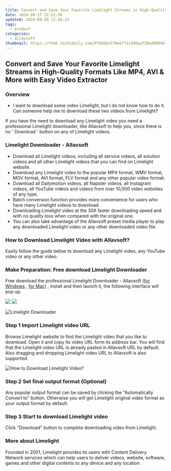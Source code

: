 ```yaml
---
title: Convert and Save Your Favorite Limelight Streams in High-Quality Formats Like MP4, AVI & More with Easy Video Extractor
date: 2024-09-17 22:22:58
updated: 2024-09-20 12:26:23
tags:
  - product
categories:
  - allavsoft
thumbnail: https://thmb.techidaily.com/97b0ddc570e6ff11d98aa739ad9094bf8b6916f3ca7d54eab5f1d4007ba674c0.JPG
---
```


## Convert and Save Your Favorite Limelight Streams in High-Quality Formats Like MP4, AVI & More with Easy Video Extractor

### Overview

* I want to download some video Limelight, but I do not know how to do it. Can someone help me to download these two videos from Limelight?

If you have the need to download any Limelight video you need a professional Limelight downloader, like Allavsoft to help you, since there is no ' Download ' button on any of Limelight videos.

### Limelight Downloader - Allavsoft

* Download all Limelight videos, including all service videos, all solution videos and all other Limelight videos that you can find on Limelight website.
* Download any Limelight video to the popular MP4 format, WMV format, MOV format, AVI format, FLV format and any other popular video format.
* Download all Dailymotion videos, all Napster videos, all Instagram videos, all YouTube videos and videos from over 10,000 video websites of any type.
* Batch conversion function provides more convenience for users who have many Limelight videos to download.
* Downloading Limelight video at the 30X faster downloading speed and with no quality loss when compared with the original one.
* You can also take advantage of the Allavsoft preset media player to play any downloaded Limelight video or any other downloaded video file.

### How to Download Limelight Video with Allavsoft?

Easily follow the guide below to download any Limelight video, any YouTube video or any other video.

### Make Preparation: Free download Limelight Downloader

Free download the professional Limelight Downloader - Allavsoft ([for Windows](https://tools.techidaily.com/allavsoft/products/) , [for Mac](https://tools.techidaily.com/allavsoft/products/)) , install and then launch it, the following interface will pop up.

[![](https://www.allavsoft.com/how-to/../images/how-to/free-download-win.jpg)](https://tools.techidaily.com/allavsoft/products/) [![](https://www.allavsoft.com/how-to/../images/how-to/free-download-mac.jpg)](https://tools.techidaily.com/allavsoft/products/)

![Limelight Downloader](https://www.allavsoft.com/how-to/../images/allavsoft/screen-shot-600.jpg)

### Step 1 Import Limelight video URL

Browse Limelight website to find the Limelight video that you like to download. Open it and copy its video URL form its address bar. You will find that the Limelight video URL is already pasted in Allavsoft URL by default. Also dragging and dropping Limelight video URL to Allavsoft is also supported.

![How to Download Limelight Video?](https://www.allavsoft.com/how-to/../images/how-to/download-rtmp-video/download-rtmp-video.jpg)

### Step 2 Set final output format (Optional)

Any popular output format can be saved by clicking the "Automatically Convert to" button. Otherwise you will get Limelight original video format as your output format by default.

### Step 3 Start to download Limelight video

Click "Download" button to complete downloading video from Limelight.

### More about Limelight

Founded in 2001, Limelight provides its users with Content Delivery Network services which can help users to deliver videos, website, software, games and other digital contents to any device and any location.

<ins class="adsbygoogle"
     style="display:block"
     data-ad-format="autorelaxed"
     data-ad-client="ca-pub-7571918770474297"
     data-ad-slot="1223367746"></ins>



<ins class="adsbygoogle"
     style="display:block"
     data-ad-client="ca-pub-7571918770474297"
     data-ad-slot="8358498916"
     data-ad-format="auto"
     data-full-width-responsive="true"></ins>
